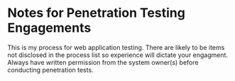 # Notes for Penetration Testing Engagements
This is my process for web application testing. There are likely to be items not disclosed in the process list so experience will dictate your engagment. Always have written permission from the system owner(s) before conducting penetration tests.
